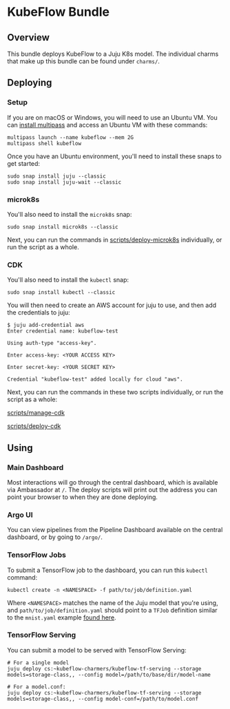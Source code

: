 # KubeFlow Bundle

## Overview

This bundle deploys KubeFlow to a Juju K8s model. The individual charms that
make up this bundle can be found under `charms/`.

## Deploying

### Setup

If you are on macOS or Windows, you will need to use an Ubuntu VM. You
can [install multipass][multipass] and access an Ubuntu VM with these
commands:

    multipass launch --name kubeflow --mem 2G
    multipass shell kubeflow

[multipass]: https://github.com/CanonicalLtd/multipass/releases

Once you have an Ubuntu environment, you'll need to install these snaps
to get started:

    sudo snap install juju --classic
    sudo snap install juju-wait --classic

### microk8s

You'll also need to install the `microk8s` snap:

    sudo snap install microk8s --classic

Next, you can run the commands in [scripts/deploy-microk8s][deploy-microk8s]
individually, or run the script as a whole.

[deploy-microk8s]: https://github.com/juju-solutions/bundle-kubeflow/blob/master/scripts/deploy-microk8s

### CDK

You'll also need to install the `kubectl` snap:

    sudo snap install kubectl --classic

You will then need to create an AWS account for juju to use, and then
add the credentials to juju:

    $ juju add-credential aws
    Enter credential name: kubeflow-test

    Using auth-type "access-key".

    Enter access-key: <YOUR ACCESS KEY>

    Enter secret-key: <YOUR SECRET KEY>

    Credential "kubeflow-test" added locally for cloud "aws".

Next, you can run the commands in these two scripts individually, or run the
script as a whole:

[scripts/manage-cdk][manage-cdk]

[scripts/deploy-cdk][deploy-cdk]

[manage-cdk]: https://github.com/juju-solutions/bundle-kubeflow/blob/master/scripts/manage-cdk
[deploy-cdk]: https://github.com/juju-solutions/bundle-kubeflow/blob/master/scripts/deploy-cdk

## Using

### Main Dashboard

Most interactions will go through the central dashboard, which is available via
Ambassador at `/`. The deploy scripts will print out the address you can point
your browser to when they are done deploying.

### Argo UI

You can view pipelines from the Pipeline Dashboard available on the central
dashboard, or by going to `/argo/`.

### TensorFlow Jobs

To submit a TensorFlow job to the dashboard, you can run this `kubectl`
command:

    kubectl create -n <NAMESPACE> -f path/to/job/definition.yaml

Where `<NAMESPACE>` matches the name of the Juju model that you're using,
and `path/to/job/definition.yaml` should point to a `TFJob` definition
similar to the `mnist.yaml` example [found here][mnist-example].

[mnist-example]: charms/tf-job-operator/files/mnist.yaml

### TensorFlow Serving

You can submit a model to be served with TensorFlow Serving:

    # For a single model
    juju deploy cs:~kubeflow-charmers/kubeflow-tf-serving --storage models=storage-class,, --config model=/path/to/base/dir/model-name

    # For a model.conf:
    juju deploy cs:~kubeflow-charmers/kubeflow-tf-serving --storage models=storage-class,, --config model-conf=/path/to/model.conf

